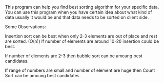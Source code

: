This program can help you find best sorting algorithm for your specific data.
You can use this program when you have certain idea about what kind of data usually it would be and that data needs to be sorted on client side.

Some Observations:

Insertion sort can be best when only 2-3 elements are out of place and rest are sorted. (O(n))
If number of elements are around 10-20 insertion could be best.

If number of elements are 2-3 then bubble sort can be amoung best candidates.

If range of numbers are small and number of element are huge then Count Sort can be amoung best candidates.